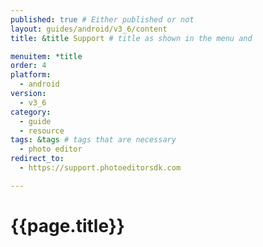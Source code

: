 ```yaml
---
published: true # Either published or not 
layout: guides/android/v3_6/content
title: &title Support # title as shown in the menu and 

menuitem: *title
order: 4
platform:
  - android
version:
  - v3_6
category: 
  - guide
  - resource
tags: &tags # tags that are necessary
  - photo editor 
redirect_to: 
  - https://support.photoeditorsdk.com

---
```


# {{page.title}}